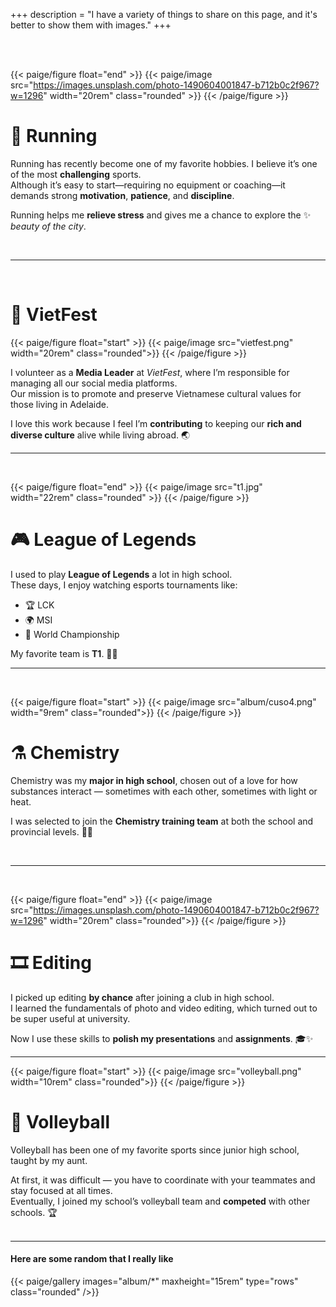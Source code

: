 +++ 
description = "I have a variety of things to share on this page, and it's better to show them with images."
+++

<br><br>
<div class="container-sm w-75">

{{< paige/figure float="end" >}}
{{< paige/image src="https://images.unsplash.com/photo-1490604001847-b712b0c2f967?w=1296" width="20rem" class="rounded" >}}
{{< /paige/figure >}}


# 🏃 Running  


Running has recently become one of my favorite hobbies. I believe it’s one of the most **challenging** sports.  
Although it’s easy to start—requiring no equipment or coaching—it demands strong **motivation**, **patience**, and **discipline**.  

Running helps me **relieve stress** and gives me a chance to explore the ✨ _beauty of the city_.

<br>

___

<br>

# 🎉 VietFest  


{{< paige/figure float="start" >}}
{{< paige/image src="vietfest.png" width="20rem" class="rounded">}}
{{< /paige/figure >}}


I volunteer as a **Media Leader** at *VietFest*, where I’m responsible for managing all our social media platforms.  
Our mission is to promote and preserve Vietnamese cultural values for those living in Adelaide.  

I love this work because I feel I’m **contributing** to keeping our **rich and diverse culture** alive while living abroad. 🌏
<br>

___

<br>


{{< paige/figure float="end" >}}
{{< paige/image src="t1.jpg" width="22rem" class="rounded" >}}
{{< /paige/figure >}}

# 🎮 League of Legends  



I used to play **League of Legends** a lot in high school.  
These days, I enjoy watching esports tournaments like:

- 🏆 LCK  
- 🌍 MSI  
- 🏅 World Championship  

My favorite team is **T1**. 🧢🔥
<br>
___
<br>

{{< paige/figure float="start" >}}
{{< paige/image src="album/cuso4.png" width="9rem" class="rounded">}}
{{< /paige/figure >}}

# ⚗️ Chemistry  
Chemistry was my **major in high school**, chosen out of a love for how substances interact — sometimes with each other, sometimes with light or heat.  

I was selected to join the **Chemistry training team** at both the school and provincial levels. 🧪🧬

<br>

___

<br>

{{< paige/figure float="end" >}}
{{< paige/image src="https://images.unsplash.com/photo-1490604001847-b712b0c2f967?w=1296" width="20rem" class="rounded">}}
{{< /paige/figure >}}

# 🎞️ Editing  
I picked up editing **by chance** after joining a club in high school.  
I learned the fundamentals of photo and video editing, which turned out to be super useful at university.  

Now I use these skills to **polish my presentations** and **assignments**. 🎓✨

___

{{< paige/figure float="start" >}}
{{< paige/image src="volleyball.png" width="10rem" class="rounded">}}
{{< /paige/figure >}}

# 🏐 Volleyball  
Volleyball has been one of my favorite sports since junior high school, taught by my aunt.  

At first, it was difficult — you have to coordinate with your teammates and stay focused at all times.  
Eventually, I joined my school’s volleyball team and **competed** with other schools. 🏆
<br><br>
___
#### Here are some random that I really like



{{< paige/gallery images="album/*" maxheight="15rem" type="rows" class="rounded" />}}

</div>